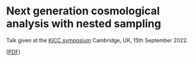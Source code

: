 # Next generation cosmological analysis with nested sampling 

Talk given at the [KICC symposium](https://www.kicc.cam.ac.uk/events/kavli-science-themed-meetings/2022-mini-symposium) Cambridge, UK, 15th September 2022.

[[PDF](https://github.com/williamjameshandley/talks/raw/KICC_2022/will_handley_KICC_2022.pdf)] 

